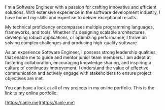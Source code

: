 I'm a Software Engineer with a passion for crafting innovative and efficient solutions. With extensive experience in the software development industry, I have honed my skills and expertise to deliver exceptional results.

My technical proficiency encompasses multiple programming languages, frameworks, and tools. Whether it's designing scalable architectures, developing robust applications, or optimizing performance, I thrive on solving complex challenges and producing high-quality software

As an experience Software Engineer, I possess strong leadership qualities that enable me to guide and mentor junior team members. I am adept at fostering collaboration, encouraging knowledge sharing, and inspiring a culture of continuous improvement. I understand the value of effective communication and actively engage with stakeholders to ensure project objectives are met.

You can have a look at all of my projects in my online portfolio. This is the link to my online portfolio: 

[https://lanle.me](https://lanle.me)
